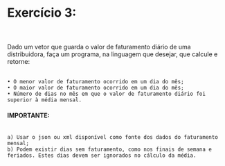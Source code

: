 # Exercício 3: <br><br>

Dado um vetor que guarda o valor de faturamento diário de uma distribuidora, faça um programa, na linguagem que desejar, que calcule e retorne: <br><br>

	• O menor valor de faturamento ocorrido em um dia do mês; 
	• O maior valor de faturamento ocorrido em um dia do mês; 
	• Número de dias no mês em que o valor de faturamento diário foi superior à média mensal. 

#### **IMPORTANTE:** <br><br>

	a) Usar o json ou xml disponível como fonte dos dados do faturamento mensal; 
	b) Podem existir dias sem faturamento, como nos finais de semana e feriados. Estes dias devem ser ignorados no cálculo da média.